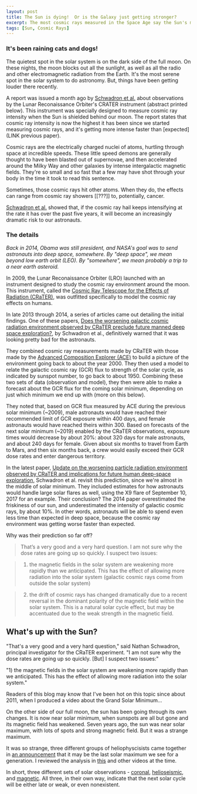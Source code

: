 ```yaml
---
layout: post
title: The Sun is dying!  Or is the Galaxy just getting stronger?
excerpt: The most cosmic rays measured in the Space Age say the Sun's magnetic field is getting weaker, but other evidence points to a resurgence of the solar cycle.  Who is right?
tags: [Sun, Cosmic Rays]
---
```


### It's been raining cats and dogs!

The quietest spot in the solar system is on the dark side of the full moon. On these nights, the moon blocks out all the sunlight, as well as all the radio and other electromagnetic radiation from the Earth.  It's the most serene spot in the solar system to do astronomy.  But, things have been getting louder there recently.

A report was issued a month ago by [Schwadron et al.](LINK) about observations by the Lunar Reconaissance Orbiter's CRATER instrument (abstract printed below).  This instrument was specially designed to measure cosmic ray intensity when the Sun is shielded behind our moon.  The report states that cosmic ray intensity is now the highest it has been since we started measuring cosmic rays, and it's getting more intense faster than [expected](LINK previous paper).

Cosmic rays are the electrically charged nuclei of atoms, hurtling through space at incredible speeds.  These little speed demons are generally thought to have been blasted out of supernovae, and then accelerated around the Milky Way and other galaxies by intense intergalactic magnetic fields.  They're so small and so fast that a few may have shot through your body in the time it took to read this sentence.

Sometimes, those cosmic rays hit other atoms.  When they do, the effects can range from cosmic ray showers [[???]] to, potentially, cancer.

[Schwadron et al.](LINK) showed that, if the cosmic ray hail keeps intensifying at the rate it has over the past five years, it will become an increasingly dramatic risk to our astronauts.

### The details

_Back in 2014, Obama was still president, and NASA's goal was to send astronauts into deep space, somewhere.  By "deep space", we mean beyond low earth orbit (LEO).  By "somewhere", we mean probably a trip to a near earth asteroid._

In 2009, the Lunar Reconaissance Orbiter (LRO) launched with an instrument designed to study the cosmic ray environment around the moon.  This instrument, called the [Cosmic Ray Telescope for the Effects of Radiation (CRaTER)](http://crater.sr.unh.edu/), was outfitted specifically to model the cosmic ray effects on humans.

In late 2013 through 2014, a series of articles came out detailing the initial findings.  One of these papers, [Does the worsening galactic cosmic radiation environment observed by CRaTER preclude future manned deep space exploration?](LINK), by Schwadron et al., definitively warned that it was looking pretty bad for the astronauts.

They combined cosmic ray measurements made by CRaTER with those made by the [Advanced Composition Explorer (ACE)](LINK) to build a picture of the environment going back to about the year 2000.  They then used a model to relate the galactic cosmic ray (GCR) flux to strength of the solar cycle, as indicated by sunspot number, to go back to about 1950.  Combining these two sets of data (observation and model), they then were able to make a forecast about the GCR flux for the coming solar minimum, depending on just which minimum we end up with (more on this below).

They noted that, based on GCR flux measured by ACE during the previous solar minimum (~2009), male astronauts would have reached their recommended limit of GCR exposure within 400 days, and female astronauts would have reached theirs within 300.  Based on forecasts of the next solar minimum (~2019) enabled by the CRaTER observations, exposure times would decrease by about 20%:  about 320 days for male astronauts, and about 240 days for female.  Given about six months to travel from Earth to Mars, and then six months back, a crew would easily exceed their GCR dose rates and enter dangerous territory.

In the latest paper, [Update on the worsening particle radiation environment observed by CRaTER and implications for future human deep-space exploration](LINK), Schwadron et al. revisit this prediction, since we're almost in the middle of solar minimum.  They included estimates for how astronauts would handle large solar flares as well, using the X9 flare of September 10, 2017 for an example.  Their conclusion?  The 2014 paper overestimated the friskiness of our sun, and underestimated the intensity of galactic cosmic rays, by about 10%.  In other words, astronauts will be able to spend even less time than expected in deep space, because the cosmic ray environment was getting worse faster than expected.

Why was their prediction so far off?

> That’s a very good and a very hard question. I am not sure why the dose rates
> are going up so quickly. I suspect two issues:

> 1) the magnetic fields in the solar system are weakening more rapidly than we
> anticipated. This has the effect of allowing more radiation into the solar
> system (galactic cosmic rays come from outside the solar system)

> 2) the drift of cosmic rays has changed dramatically due to a recent reversal
> in the dominant polarity of the magnetic field within the solar system. This
> is a natural solar cycle effect, but may be accentuated due to the weak
> strength in the magnetic field. 

## What's up with the Sun?

"That's a very good and a very hard question," said Nathan Schwadron, principal investigator for the CRaTER experiment.  "I am not sure why the dose rates are going up so quickly.  [But] I suspect two issues:"

"1) the magnetic fields in the solar system are weakening more rapidly than we anticipated.  This has the effect of allowing more radiation into the solar system."

Readers of this blog may know that I've been hot on this topic since about 2011, when I produced a video about the Grand Solar Minimum...





On the other side of our full moon, the sun has been going through its own changes.  It is now near solar minimum, when sunspots are all but gone and its magnetic field has weakened.  Seven years ago, the sun was near solar maximum, with lots of spots and strong magnetic field.  But it was a strange maximum.

It was so strange, three different groups of heliophyscisists came together in [an announcement](LINK) that it may be the last solar maximum we see for a generation.  I reviewed the analysis in [this](LINK) and other videos at the time.

In short, three different sets of solar observations - [coronal](LINK), [helioseismic](LINK), and [magnetic](LINK).  All three, in their own way, indicate that the next solar cycle will be either late or weak, or even nonexistent.
